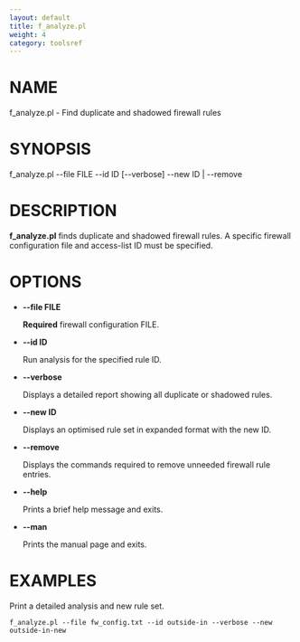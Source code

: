 ```yaml
---
layout: default
title: f_analyze.pl
weight: 4
category: toolsref
---
```


# NAME


f\_analyze.pl - Find duplicate and shadowed firewall rules


# SYNOPSIS


f\_analyze.pl --file FILE --id ID \[--verbose\] --new ID | --remove


# DESCRIPTION


__f\_analyze.pl__ finds duplicate and shadowed firewall rules. A specific 
firewall configuration file and access-list ID must be specified.


# OPTIONS


- __\--file FILE__


    __Required__ firewall configuration FILE. 
    

- __\--id ID__


    Run analysis for the specified rule ID.
    

- __\--verbose__


    Displays a detailed report showing all duplicate or shadowed rules.
    

- __\--new ID__


    Displays an optimised rule set in expanded format with the new ID.
    

- __\--remove__


    Displays the commands required to remove unneeded firewall rule entries.
    

- __\--help__


    Prints a brief help message and exits.
    

- __\--man__


    Prints the manual page and exits.
    

# EXAMPLES


Print a detailed analysis and new rule set.


    f_analyze.pl --file fw_config.txt --id outside-in --verbose --new outside-in-new
    
